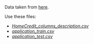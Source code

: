 Data taken from [here](https://www.kaggle.com/c/home-credit-default-risk).

Use these files:
- [*HomeCredit_columns_description.csv*](https://www.kaggle.com/c/home-credit-default-risk/data?select=HomeCredit_columns_description.csv)
- [*application_train.csv*](https://www.kaggle.com/c/home-credit-default-risk/data?select=application_train.csv)
- [*application_test.csv*](https://www.kaggle.com/c/home-credit-default-risk/data?select=application_test.csv)
